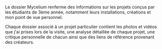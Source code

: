 
Le dossier Mycelium renferme des informations sur les projets conçus par les étudiants de 3ème année, notamment leurs installations, créations et mon point de vue personnel.

Chaque dossier associé à un projet particulier contient les photos et vidéos que j'ai prises lors de la visite, une analyse détaillée de chaque projet, une critique personnelle de chacun ainsi que des liens de référence provenant des créateurs.
